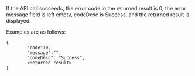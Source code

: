 If the API call succeeds, the error code in the returned result is 0, the error message field is left empty, codeDesc is Success, and the returned result is displayed.

Examples are as follows:

```
{
		"code":0,
		"message":"",
        "codeDesc": "Success",
		<Returned result>
}
```
